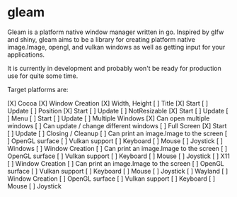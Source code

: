# gleam

Gleam is a platform native window manager written in go. Inspired by glfw and
shiny, gleam aims to be a library for creating platform native image.Image, opengl, and vulkan
windows as well as getting input for your applications.

It is currently in development and probably won't be ready for production use
for quite some time.

Target platforms are:

[X] Cocoa
  [X] Window Creation
    [X] Width, Height
    [ ] Title
      [X] Start
      [ ] Update
    [ ] Position
      [X] Start
      [ ] Update
    [ ] NotResizable
      [X] Start
      [ ] Update
    [ ] Menu
      [ ] Start
      [ ] Update
    [ ] Multiple Windows
      [X] Can open multiple windows
      [ ] Can update / change different windows
    [ ] Full Screen
      [X] Start
      [ ] Update
    [ ] Closing / Cleanup
  [ ] Can print an image.Image to the screen
  [ ] OpenGL surface
  [ ] Vulkan support
  [ ] Keyboard
  [ ] Mouse
  [ ] Joystick
[ ] Windows
  [ ] Window Creation
  [ ] Can print an image.Image to the screen
  [ ] OpenGL surface
  [ ] Vulkan support
  [ ] Keyboard
  [ ] Mouse
  [ ] Joystick
[ ] X11
  [ ] Window Creation
  [ ] Can print an image.Image to the screen
  [ ] OpenGL surface
  [ ] Vulkan support
  [ ] Keyboard
  [ ] Mouse
  [ ] Joystick
[ ] Wayland
  [ ] Window Creation
  [ ] OpenGL surface
  [ ] Vulkan support
  [ ] Keyboard
  [ ] Mouse
  [ ] Joystick
